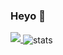 ### Heyo 👋

<a href="https://skillicons.dev">
  <img src="https://skillicons.dev/icons?i=py,js,lua,pr" />
</a>

<img align="center" src="https://readme-stats.jonas-bernard.dev/api/top-langs/?username=letruxux&theme=dark" alt="stats"/>
